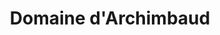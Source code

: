 ---
title: "Domaine d'Archimbaud"
url: /saint-saturnin-de-lucian/domaine-darchimbaud/
shop: Wein
---